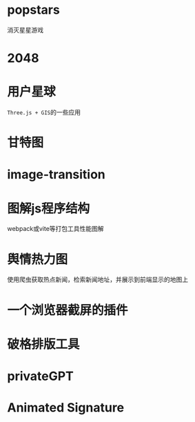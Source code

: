 # popstars

消灭星星游戏

# 2048

# 用户星球

`Three.js + GIS`的一些应用

# 甘特图

# image-transition

# 图解js程序结构

webpack或vite等打包工具性能图解

# 舆情热力图
使用爬虫获取热点新闻，检索新闻地址，并展示到前端显示的地图上

# 一个浏览器截屏的插件

# 破格排版工具

# privateGPT

# Animated Signature